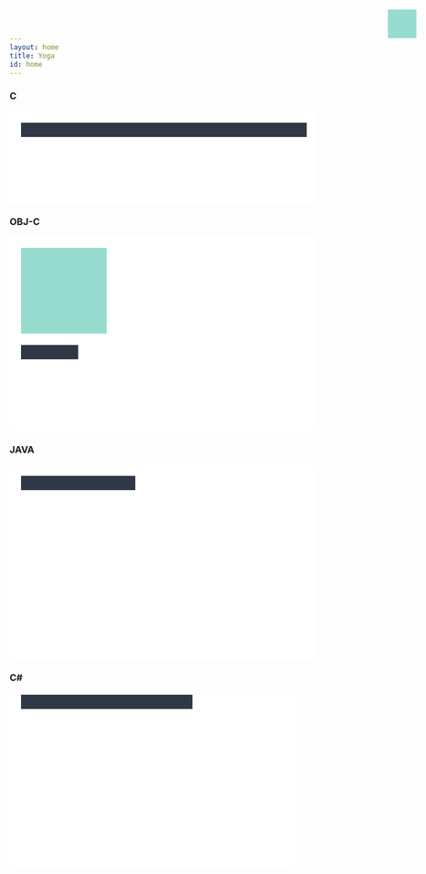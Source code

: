 ```yaml
---
layout: home
title: Yoga
id: home
---
```


<div class="gridBlock alternateColor">
  <h3>C</h3>
  <div class="blockElement twoByGridBlock imageAlignSide">
    <div class="blockContent layoutsample">
      <div class="yoga sample" style="background-color: white; width: 500px; height: 120px; padding: 20px; flex-direction:row;">
        <div class="yoga" style="background-color: #97dccf; width: 80px; margin-right: 20px;"></div>
        <div class="yoga" style="background-color: #303846; flex-grow: 1; height: 25px; align-self: center;"></div>
      </div>
    </div>
    <div class="blockContent gistsample">
      <script src="https://gist.github.com/emilsjolander/40685eadad702e0227374f3e33daaa12.js"></script>
    </div>
  </div>
</div>

<div class="gridBlock">
  <h3>OBJ-C</h3>
  <div class="blockElement twoByGridBlock imageAlignSide">
    <div class="blockContent layoutsample">
      <div class="yoga sample" style="background-color: white; width: 500px; height: 300px; align-items: center; justify-content: center; padding: 20px;">
        <div class="yoga" style="background-color: #97dccf; width: 150px; height: 150px; margin-bottom: 20px;"></div>
        <div class="yoga" style="background-color: #303846; height: 25px; width: 100px;"></div>
      </div>
    </div>
    <div class="blockContent gistsample">
      <script src="https://gist.github.com/emilsjolander/56c2ea1167dafdc996a2527aa4c8ec7c.js"></script>
    </div>
  </div>
</div>

<div class="gridBlock alternateColor">
  <h3>JAVA</h3>
  <div class="blockElement twoByGridBlock imageAlignSide">
    <div class="blockContent layoutsample">
      <div class="yoga sample" style="background-color: white; width: 500px; height: 300px; align-items: center; justify-content: center; padding: 20px;">
        <div class="yoga" style="background-color: #303846; height: 25px; width: 200px;"></div>
        <div class="yoga" style="background-color: #97dccf; width: 50px; height: 50px; position: absolute; right: 20px; top: 20px;"></div>
      </div>
    </div>
    <div class="blockContent gistsample">
      <script src="https://gist.github.com/emilsjolander/f7b9b5dc2b97577bab2f1e6e1bf80b62.js"></script>
    </div>
  </div>
</div>

<div class="gridBlock">
  <h3>C#</h3>
  <div class="blockElement twoByGridBlock imageAlignSide">
    <div class="blockContent layoutsample">
      <div class="yoga sample" style="background-color: white; width: 500px; height: 300px;">
        <div class="yoga" style="background-color: #97dccf; flex-grow: 1;"></div>
        <div class="yoga" style="background-color: #303846; margin: 20px; height: 25px; width: 300px;"></div>
      </div>
    </div>
    <div class="blockContent gistsample">
      <script src="https://gist.github.com/emilsjolander/29b91608b66d56d3df81f53101ad9d8b.js"></script>
    </div>
  </div>
</div>
